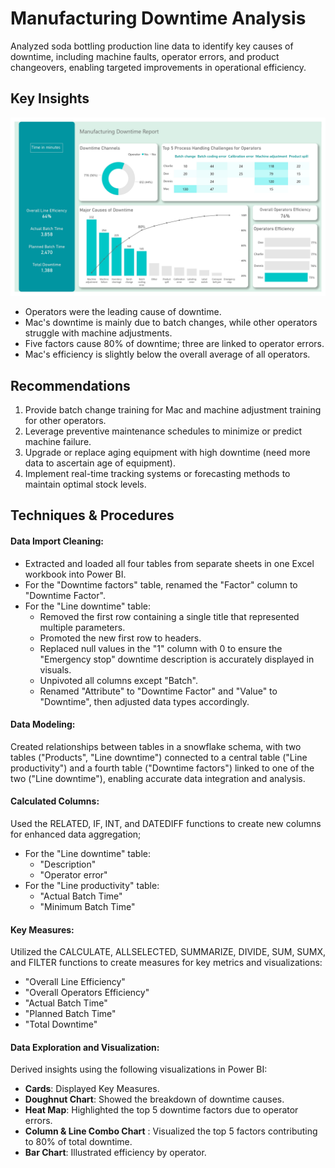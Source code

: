 # Manufacturing Downtime Analysis
Analyzed soda bottling production line data to identify key causes of downtime, including machine faults, operator errors, and product changeovers, enabling targeted improvements in operational efficiency.


## Key Insights
![manufacturing downtime report.jpg](https://github.com/jakejosh6751/Manufacturing-Downtime-Analysis-/blob/main/manufacturing%20downtime%20report.jpg)

- Operators were the leading cause of downtime.
- Mac's downtime is mainly due to batch changes, while other operators struggle with machine adjustments.
- Five factors cause 80% of downtime; three are linked to operator errors.
- Mac's efficiency is slightly below the overall average of all operators.

## Recommendations
1. Provide batch change training for Mac and machine adjustment training for other operators.
2. Leverage preventive maintenance schedules to minimize or predict machine failure.
3. Upgrade or replace aging equipment with high downtime (need more data to ascertain age of equipment).
4. Implement real-time tracking systems or forecasting methods to maintain optimal stock levels.

## Techniques & Procedures

#### Data Import Cleaning:

* Extracted and loaded all four tables from separate sheets in one Excel workbook into Power BI.
* For the "Downtime factors" table, renamed the "Factor" column to "Downtime Factor".
* For the "Line downtime" table:
  - Removed the first row containing a single title that represented multiple parameters.
  - Promoted the new first row to headers.
  - Replaced null values in the "1" column with 0 to ensure the "Emergency stop" downtime description is accurately displayed in visuals.
  - Unpivoted all columns except "Batch".
  - Renamed "Attribute" to "Downtime Factor" and "Value" to "Downtime",  then adjusted data types accordingly.

#### Data Modeling:
Created relationships between tables in a snowflake schema, with two tables ("Products", "Line downtime") connected to a central table ("Line productivity") and a fourth table ("Downtime factors") linked to one of the two ("Line downtime"), enabling accurate data integration and analysis.

#### Calculated Columns:
Used the RELATED, IF, INT, and DATEDIFF functions to create new columns for enhanced data aggregation;
* For the "Line downtime" table:
  - "Description"
  - "Operator error"
* For the "Line productivity" table:
  - "Actual Batch Time"
  - "Minimum Batch Time"

#### Key Measures:
Utilized the CALCULATE, ALLSELECTED, SUMMARIZE, DIVIDE, SUM, SUMX, and FILTER functions to create measures for key metrics and visualizations:
- "Overall Line Efficiency"
- "Overall Operators Efficiency"
- "Actual Batch Time"
- "Planned Batch Time"
- "Total Downtime"


#### Data Exploration and Visualization:
Derived insights using the following visualizations in Power BI:

- **Cards**: Displayed Key Measures.
- **Doughnut Chart**: Showed the breakdown of downtime causes.
- **Heat Map**: Highlighted the top 5 downtime factors due to operator errors.
- **Column & Line Combo Chart** : Visualized the top 5 factors contributing to 80% of total downtime.
- **Bar Chart**: Illustrated efficiency by operator.

